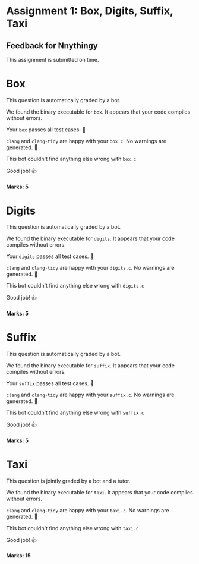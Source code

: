 # Assignment 1: Box, Digits, Suffix, Taxi
## Feedback for Nnythingy

This assignment is submitted on time. 

# Box
This question is automatically graded by a bot.

We found the binary executable for `box`.  It appears that your code compiles without errors.

Your `box` passes all test cases. :tada:

`clang` and `clang-tidy` are happy with your `box.c`.  No warnings are generated.  :confetti_ball:

This bot couldn't find anything else wrong with `box.c`

Good job! :+1:

#### Marks: 5
# Digits
This question is automatically graded by a bot.

We found the binary executable for `digits`.  It appears that your code compiles without errors.

Your `digits` passes all test cases. :tada:

`clang` and `clang-tidy` are happy with your `digits.c`.  No warnings are generated.  :confetti_ball:

This bot couldn't find anything else wrong with `digits.c`

Good job! :+1:

#### Marks: 5
# Suffix
This question is automatically graded by a bot.

We found the binary executable for `suffix`.  It appears that your code compiles without errors.

Your `suffix` passes all test cases. :tada:

`clang` and `clang-tidy` are happy with your `suffix.c`.  No warnings are generated.  :confetti_ball:

This bot couldn't find anything else wrong with `suffix.c`

Good job! :+1:

#### Marks: 5
# Taxi
This question is jointly graded by a bot and a tutor.

We found the binary executable for `taxi`.  It appears that your code compiles without errors.

`clang` and `clang-tidy` are happy with your `taxi.c`.  No warnings are generated.  :confetti_ball:

This bot couldn't find anything else wrong with `taxi.c`

Good job! :+1:

#### Marks: 15
